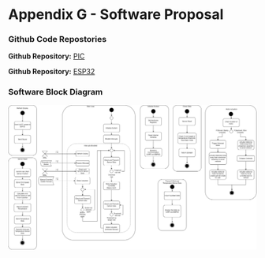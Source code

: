 # Appendix G - Software Proposal

### Github Code Repostories

**Github Repository:** [PIC](https://github.com/EGR314-Team205/PIC)

**Github Repository:** [ESP32](https://github.com/EGR314-Team205/ESP32)

### Software Block Diagram

![Software Proposal](/media/webpage/software_proposal.png "Software Proposal")
